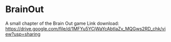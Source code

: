 # BrainOut
 A small chapter of the Brain Out game
 Link download: https://drive.google.com/file/d/1MFYu5YCjWaYcAbtIaZv_MQGws2RD_chk/view?usp=sharing
